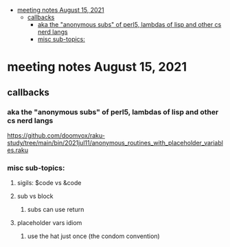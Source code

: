 - [meeting notes August 15, 2021](#org759a051)
  - [callbacks](#org95ec404)
    - [aka the "anonymous subs" of perl5, lambdas of lisp and other cs nerd langs](#org5f50e16)
    - [misc sub-topics:](#org96232e3)


<a id="org759a051"></a>

# meeting notes August 15, 2021


<a id="org95ec404"></a>

## callbacks


<a id="org5f50e16"></a>

### aka the "anonymous subs" of perl5, lambdas of lisp and other cs nerd langs

<https://github.com/doomvox/raku-study/tree/main/bin/2021jul11/anonymous_routines_with_placeholder_variables.raku>


<a id="org96232e3"></a>

### misc sub-topics:

1.  sigils: $code vs &code

2.  sub vs block

    1.  subs can use return

3.  placeholder vars idiom

    1.  use the hat just once (the condom convention)
